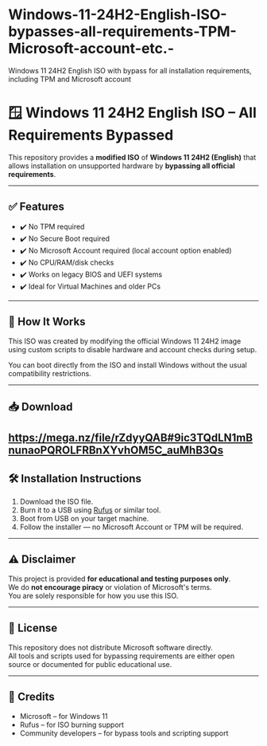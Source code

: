 # Windows-11-24H2-English-ISO-bypasses-all-requirements-TPM-Microsoft-account-etc.-
Windows 11 24H2 English ISO with bypass for all installation requirements, including TPM and Microsoft account
# 🪟 Windows 11 24H2 English ISO – All Requirements Bypassed

This repository provides a **modified ISO** of **Windows 11 24H2 (English)** that allows installation on unsupported hardware by **bypassing all official requirements**.

---

## ✅ Features

- ✔️ No TPM required  
- ✔️ No Secure Boot required  
- ✔️ No Microsoft Account required (local account option enabled)  
- ✔️ No CPU/RAM/disk checks  
- ✔️ Works on legacy BIOS and UEFI systems  
- ✔️ Ideal for Virtual Machines and older PCs

---

## 🔧 How It Works

This ISO was created by modifying the official Windows 11 24H2 image using custom scripts to disable hardware and account checks during setup.

You can boot directly from the ISO and install Windows without the usual compatibility restrictions.

---

## 📥 Download

https://mega.nz/file/rZdyyQAB#9ic3TQdLN1mBnunaoPQROLFRBnXYvhOM5C_auMhB3Qs
---

## 🛠 Installation Instructions

1. Download the ISO file.
2. Burn it to a USB using [Rufus](https://rufus.ie) or similar tool.
3. Boot from USB on your target machine.
4. Follow the installer — no Microsoft Account or TPM will be required.

---

## ⚠️ Disclaimer

This project is provided **for educational and testing purposes only**.  
We do **not encourage piracy** or violation of Microsoft's terms.  
You are solely responsible for how you use this ISO.

---

## 📄 License

This repository does not distribute Microsoft software directly.  
All tools and scripts used for bypassing requirements are either open source or documented for public educational use.

---

## 🙏 Credits

- Microsoft – for Windows 11  
- Rufus – for ISO burning support  
- Community developers – for bypass tools and scripting support

